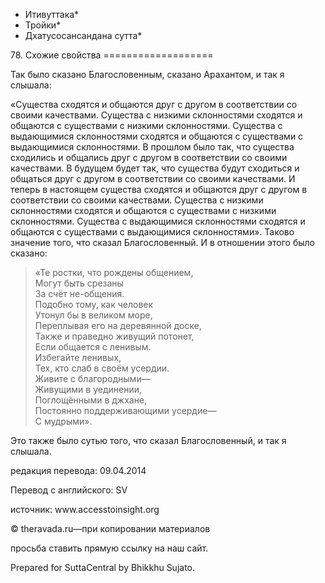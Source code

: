 * Итивуттака*
* Тройки*
* Дхатусосансандана сутта*

78\. Схожие свойства
\=\=\=\=\=\=\=\=\=\=\=\=\=\=\=\=\=\=\=

Так было сказано Благословенным, сказано Арахантом, и так я слышала:

«Существа сходятся и общаются друг с другом в соответствии со своими качествами\. Существа с низкими склонностями сходятся и общаются с существами с низкими склонностями\. Существа с выдающимися склонностями сходятся и общаются с существами с выдающимися склонностями\. В прошлом было так, что существа сходились и общались друг с другом в соответствии со своими качествами\. В будущем будет так, что существа будут сходиться и общаться друг с другом в соответствии со своими качествами\. И теперь в настоящем существа сходятся и общаются друг с другом в соответствии со своими качествами\. Существа с низкими склонностями сходятся и общаются с существами с низкими склонностями\. Существа с выдающимися склонностями сходятся и общаются с существами с выдающимися склонностями»\. Таково значение того, что сказал Благословенный\. И в отношении этого было сказано:

> «Те ростки, что рождены общением,  
> Могут быть срезаны  
> За счёт не\-общения\.  
> Подобно тому, как человек  
> Утонул бы в великом море,  
> Переплывая его на деревянной доске,  
> Также и праведно живущий потонет,  
> Если общается с ленивым\.  
> Избегайте ленивых,  
> Тех, кто слаб в своём усердии\.  
> Живите с благородными—  
> Живущими в уединении,  
> Поглощёнными в джхане,  
> Постоянно поддерживающими усердие—  
> С мудрыми»\.

Это также было сутью того, что сказал Благословенный, и так я слышала\.

редакция перевода: 09\.04\.2014

Перевод с английского: SV

источник: www\.accesstoinsight\.org

© theravada\.ru—при копировании материалов

просьба ставить прямую ссылку на наш сайт\.

Prepared for SuttaCentral by Bhikkhu Sujato\.